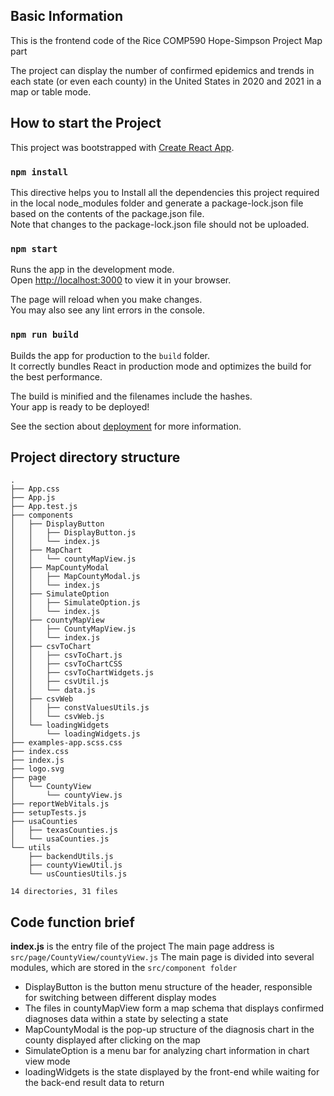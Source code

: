 ## Basic Information

This is the frontend code of the Rice COMP590 Hope-Simpson Project Map part

The project can display the number of confirmed epidemics and trends in each state (or even each county) in the United States in 2020 and 2021 in a map or table mode.


## How to start the Project

This project was bootstrapped with [Create React App](https://github.com/facebook/create-react-app).

### `npm install`

This directive helps you to Install all the dependencies this project required in the local node_modules folder and generate a package-lock.json file based on the contents of the package.json file.\
Note that changes to the package-lock.json file should not be uploaded.

### `npm start`

Runs the app in the development mode.\
Open [http://localhost:3000](http://localhost:3000) to view it in your browser.

The page will reload when you make changes.\
You may also see any lint errors in the console.

### `npm run build`

Builds the app for production to the `build` folder.\
It correctly bundles React in production mode and optimizes the build for the best performance.

The build is minified and the filenames include the hashes.\
Your app is ready to be deployed!

See the section about [deployment](https://facebook.github.io/create-react-app/docs/deployment) for more information.


## Project directory structure

```
.
├── App.css
├── App.js
├── App.test.js
├── components
│   ├── DisplayButton
│   │   ├── DisplayButton.js
│   │   └── index.js
│   ├── MapChart
│   │   └── countyMapView.js
│   ├── MapCountyModal
│   │   ├── MapCountyModal.js
│   │   └── index.js
│   ├── SimulateOption
│   │   ├── SimulateOption.js
│   │   └── index.js
│   ├── countyMapView
│   │   ├── CountyMapView.js
│   │   └── index.js
│   ├── csvToChart
│   │   ├── csvToChart.js
│   │   ├── csvToChartCSS
│   │   ├── csvToChartWidgets.js
│   │   ├── csvUtil.js
│   │   └── data.js
│   ├── csvWeb
│   │   ├── constValuesUtils.js
│   │   └── csvWeb.js
│   └── loadingWidgets
│       └── loadingWidgets.js
├── examples-app.scss.css
├── index.css
├── index.js
├── logo.svg
├── page
│   └── CountyView
│       └── countyView.js
├── reportWebVitals.js
├── setupTests.js
├── usaCounties
│   ├── texasCounties.js
│   └── usaCounties.js
└── utils
    ├── backendUtils.js
    ├── countyViewUtil.js
    └── usCountiesUtils.js

14 directories, 31 files
```

## Code function brief

**index.js** is the entry file of the project
The main page address is `src/page/CountyView/countyView.js`
The main page is divided into several modules, which are stored in the `src/component folder`

- DisplayButton is the button menu structure of the header, responsible for switching between different display modes
- The files in countyMapView form a map schema that displays confirmed diagnoses data within a state by selecting a state
- MapCountyModal is the pop-up structure of the diagnosis chart in the county displayed after clicking on the map
- SimulateOption is a menu bar for analyzing chart information in chart view mode
- loadingWidgets is the state displayed by the front-end while waiting for the back-end result data to return
